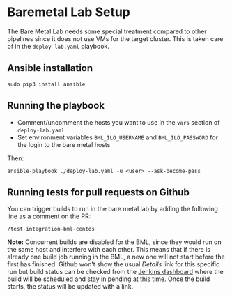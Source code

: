 # Baremetal Lab Setup

The Bare Metal Lab needs some special treatment compared to other pipelines
since it does not use VMs for the target cluster. This is taken care of in the
`deploy-lab.yaml` playbook.

## Ansible installation

`sudo pip3 install ansible`

## Running the playbook

* Comment/uncomment the hosts you want to use in the `vars` section of
  `deploy-lab.yaml`
* Set environment variables `BML_ILO_USERNAME` and `BML_ILO_PASSWORD` for the
  login to the bare metal hosts

Then:

`ansible-playbook ./deploy-lab.yaml -u <user> --ask-become-pass`

## Running tests for pull requests on Github

You can trigger builds to run in the bare metal lab by adding the following
line as a comment on the PR:

```text
/test-integration-bml-centos
```

**Note:** Concurrent builds are disabled for the BML, since they would run on
the same host and interfere with each other. This means that if there is already
one build job running in the BML, a new one will not start before the first has
finished. Github won't show the usual *Details* link for this specific run but
build status can be checked from the
[Jenkins dashboard](https://jenkins.nordix.org/job/metal3-bml-integration-test-centos/)
where the build will be scheduled and stay in pending at this time.
Once the build starts, the status will be updated with a link.
